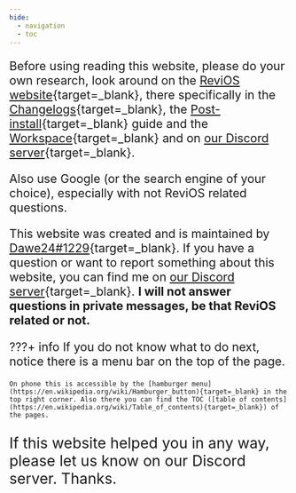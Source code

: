 ```yaml
---
hide:
  - navigation
  - toc
---
```


<style>
    body > p {
        font-size: 16pt;
    }
    details > p {
        font-size: 14pt;
    }
</style>

Before using reading this website, please do your own research, look around on the [ReviOS website](https://www.revi.cc/){target=_blank}, there specifically in the [Changelogs](https://www.revi.cc/revios/download/changelog){target=_blank}, the [Post-install](https://www.revi.cc/revios/post-install){target=_blank} guide and the [Workspace](https://www.revi.cc/revios/workspace){target=_blank} and on [our Discord server](https://discord.gg/962y4pU){target=_blank}.

Also use Google (or the search engine of your choice), especially with not ReviOS related questions.

This website was created and is maintained by [Dawe24#1229](https://discord.com/users/310497849274007553){target=_blank}. If you have a question or want to report something about this website, you can find me on [our Discord server](https://discord.gg/962y4pU){target=_blank}. **I will not answer questions in private messages, be that ReviOS related or not.**

???+ info 
    If you do not know what to do next, notice there is a menu bar on the top of the page. 

    On phone this is accessible by the [hamburger menu](https://en.wikipedia.org/wiki/Hamburger_button){target=_blank} in the top right corner. Also there you can find the TOC ([table of contents](https://en.wikipedia.org/wiki/Table_of_contents){target=_blank}) of the pages.



<p style="font-size: 20pt;">If this website helped you in any way, please let us know on our Discord server. Thanks.</p>
